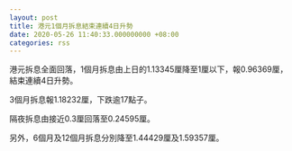 ```yaml
---
layout: post
title: 港元1個月拆息結束連續4日升勢
date: 2020-05-26 11:40:33.000000000 +08:00
categories: rss
---
```


港元拆息全面回落，1個月拆息由上日的1.13345厘降至1厘以下，報0.96369厘，結束連續4日升勢。

3個月拆息報1.18232厘，下跌逾17點子。

隔夜拆息由接近0.3厘回落至0.24595厘。

另外，6個月及12個月拆息分別降至1.44429厘及1.59357厘。
